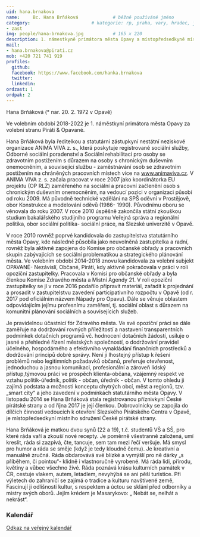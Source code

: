 ```yaml
---
uid: hana.brnakova
name:     Bc. Hana Brňáková      		# běžně používáné jméno
category:                 		# kategorie: rp, praha, vary, hradec, jmk, senat
- zast
img: people/hana-brnakova.jpg           # 165 x 220
description: 1. námestkyně primátora města Opavy a místopředsedkyně místního sdružení Opavské Slezsko # kratký popis, max 160 znaků
mail:
- hana.brnakova@pirati.cz
mob: +420 721 741 919
profiles:
  github:
  facebook:	https://www.facebook.com/hanka.brnakova			
  twitter:
  linkedin: 
ordzast: 1 
ordpak: 2 
---
```


Hana Brňáková (* nar. 20. 2. 1972 v Opavě) 

Ve volebním období 2018-2022 je 1. náměstkyní primátora města Opavy za volební stranu Piráti & Opavané.

Hana Brňáková byla ředitelkou a statutární zástupkyní nestátní neziskové organizace ANIMA VIVA z. s., která poskytuje registrované sociální služby, Odborné sociální poradenství a Sociální rehabilitaci pro osoby se zdravotním postižením s důrazem na osoby s chronickým duševním onemocněním, a související službu - zaměstnávání osob se zdravotním postižením na chráněných pracovních místech více na www.animaviva.cz. V ANIMA VIVA z. s. začala pracovat v roce 2007 jako koordinátorka EU projektu (OP RLZ) zaměřeného na sociální a pracovní začlenění osob s chronickým duševním onemocněním, na vedoucí pozici v organizaci působí od roku 2009. Má původně technické vzdělání na SPŠ oděvní v Prostějově, obor Konstrukce a modelování oděvů (1986- 1990). Původnímu oboru se věnovala do roku 2007. V roce 2010 úspěšně zakončila státní zkouškou studium bakalářského studijního programu Veřejná správa a regionální politika, obor sociální politika- sociální práce, na Slezské univerzitě v Opavě. 

V roce 2010 rovněž poprvé kandidovala do zastupitelstva statutárního města Opavy, kde následně působila jako neuvolněná zastupitelka a radní, rovněž byla aktivně zapojena do Komise pro občanské obřady a pracovních skupin zabývajících se sociální problematikou a strategického plánování města. Ve volebním období 2014-2018 znovu kandidovala za volební subjekt OPAVANÉ- Nezávislí, Občané, Piráti, kdy aktivně pokračovala v práci v roli opoziční zastupitelky. Pracovala v Komisi pro občanské obřady a byla členkou Komise Zdravého města a Místní Agendy 21. V  roli opoziční zastupitelky se jí v roce 2016 podařilo připravit materiál, zařadit k projednání a prosadit v zastupitelstvu zavedení participativního rozpočtu v Opavě (od r. 2017 pod oficiálním názvem Nápady pro Opavu). Dále se věnuje oblastem odpovídajícím jejímu profesnímu zaměření, tj. sociální oblast s důrazem na komunitní plánování sociálních a souvisejících služeb.

Je pravidelnou účastnicí fór Zdravého města. Ve své opoziční práci se dále zaměřuje na dodržování rovných příležitostí a nastavení transparentních podmínkek dotačních programů vč. hodnocení dotačních žádostí, usiluje o jasné a přehledné řízení městských společností, o dodržování pravidel účelného, hospodárného a efektivního vynakládání finančních prostředků a dodržování principů dobré správy. Není jí lhostejný přístup k řešení problémů nebo legitimních požadavků občanů, preferuje otevřenost, jednoduchou a jasnou komunikaci, profesionální a zároveň lidský přístup,týmovou práci ve prospěch klienta-občana, vzájemný respekt ve vztahu politik-úředník, politik - občan, úředník - občan. V tomto ohledu ji zajímá podstata a možnosti konceptu chytrých obcí, měst a regionů, tzv. „smart city“ a jeho zavedení v podmínkách statutárního města Opavy. V listopadu 2014 se Hana Brňáková stala registrovanou příznivkyní České pirátské strany a od října 2017 je její členkou. Dobrovolnicky se zapojila do dílčích činností vedoucích k otevření Slezského Pirátského Centra v Opavě, je místopředsedkyní místního sdružení České pirátské strany.

Hana Brňáková je matkou dvou synů (22 a 19), t.č. studentů VŠ a SŠ, pro které ráda vaří a zkouší nové recepty. Je poměrně všestranně založená, umí kreslit, ráda si zazpívá, čte, tancuje, sem tam mezi řečí veršuje. Má smysl pro humor a ráda se směje (když je tedy kloudně čemu). Je kreativní a manuálně zručná. Ráda obdarovává své blízké a vymýšlí pro ně dárky „s příběhem, či pointou“- klidně i vlastnoručně vyrobené. Má ráda lidi, přírodu, květiny a vůbec všechno živé. Ráda poznává krásu kulturních památek v ČR, cestuje vlakem, autem, letadlem, nevyhýbá se ani pěší turistice. Při výletech do zahraničí se zajímá o tradice a kulturu navštívené země, Fascinují ji odlišnosti kultur, s respektem a úctou se sklání před odborníky a mistry svých oborů. Jejím krédem je Masarykovo: „ Nebát se, nelhát a nekrást“.

### Kalendář

<a href="https://mail.opava-city.cz/owa/calendar/d0bd769d16fa435d88eebb2595cbd701@opava-city.cz/f9e91ee4d1e04f94b12151a7e6daf5835838381203617656257/calendar.html">Odkaz na veřejný kalendář</a>

